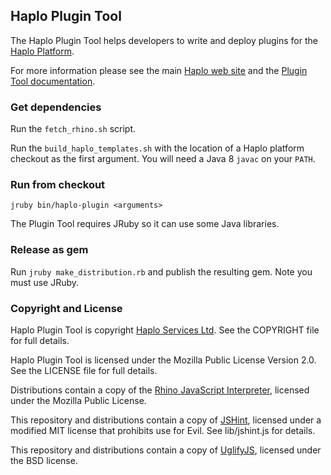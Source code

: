 ## Haplo Plugin Tool

The Haplo Plugin Tool helps developers to write and deploy plugins for the [Haplo Platform](http://haplo.org).

For more information please see the main [Haplo web site](http://haplo.org) and the [Plugin Tool documentation](http://docs.haplo.org/dev/tool/plugin).


### Get dependencies

Run the `fetch_rhino.sh` script.

Run the `build_haplo_templates.sh` with the location of a Haplo platform checkout as the first argument. You will need a Java 8 `javac` on your `PATH`.


### Run from checkout

`jruby bin/haplo-plugin <arguments>`

The Plugin Tool requires JRuby so it can use some Java libraries.


### Release as gem

Run `jruby make_distribution.rb` and publish the resulting gem. Note you must use JRuby.


### Copyright and License

Haplo Plugin Tool is copyright [Haplo Services Ltd](http://www.haplo-services.com). See the COPYRIGHT file for full details.

Haplo Plugin Tool is licensed under the Mozilla Public License Version 2.0. See the LICENSE file for full details.

Distributions contain a copy of the [Rhino JavaScript Interpreter](http://www.mozilla.org/rhino/), licensed under the Mozilla Public License.

This repository and distributions contain a copy of [JSHint](http://jshint.com/), licensed under a modified MIT license that prohibits use for Evil. See lib/jshint.js for details.

This repository and distributions contain a copy of [UglifyJS](https://github.com/mishoo/UglifyJS), licensed under the BSD license.
